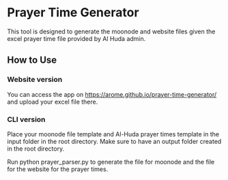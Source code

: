 # Prayer Time Generator
This tool is designed to generate the moonode and website files given the excel prayer time file provided by Al Huda admin.

## How to Use
### Website version
You can access the app on https://arome.github.io/prayer-time-generator/ and upload your excel file there.

### CLI version
Place your moonode file template and Al-Huda prayer times template in the input folder in the root directory.
Make sure to have an output folder created in the root directory.

Run python prayer_parser.py to generate the file for moonode and the file for the website for the prayer times.
